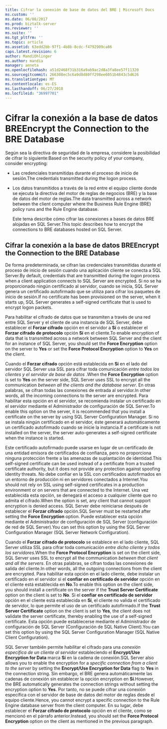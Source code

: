 ```yaml
---
title: Cifrar la conexión de base de datos del BRE | Microsoft Docs
ms.custom: ''
ms.date: 06/08/2017
ms.prod: biztalk-server
ms.reviewer: ''
ms.suite: ''
ms.tgt_pltfrm: ''
ms.topic: article
ms.assetid: 63edd2bb-97f1-4b8b-8cdc-f4792909ca86
caps.latest.revision: 6
author: MandiOhlinger
ms.author: mandia
manager: anneta
ms.openlocfilehash: a51d2468f31b316a9ab9ac2d8a3fa8ee57f11320
ms.sourcegitcommit: 266308ec5c6a9d8d80ff298ee6051b4843c5d626
ms.translationtype: MT
ms.contentlocale: es-ES
ms.lasthandoff: 06/27/2018
ms.locfileid: "36997701"
---
```

# <a name="encrypt-the-connection-to-the-bre-database"></a><span data-ttu-id="fa1ee-102">Cifrar la conexión a la base de datos BRE</span><span class="sxs-lookup"><span data-stu-id="fa1ee-102">Encrypt the Connection to the BRE Database</span></span>
<span data-ttu-id="fa1ee-103">Según sea la directiva de seguridad de la empresa, considere la posibilidad de cifrar lo siguiente:</span><span class="sxs-lookup"><span data-stu-id="fa1ee-103">Based on the security policy of your company, consider encrypting:</span></span>  
  
- <span data-ttu-id="fa1ee-104">Las credenciales transmitidas durante el proceso de inicio de sesión.</span><span class="sxs-lookup"><span data-stu-id="fa1ee-104">The credentials transmitted during the logon process.</span></span>  
  
- <span data-ttu-id="fa1ee-105">Los datos transmitidos a través de la red entre el equipo cliente donde se ejecuta la directiva del motor de reglas de negocios (BRE) y la base de datos del motor de reglas.</span><span class="sxs-lookup"><span data-stu-id="fa1ee-105">The data transmitted across a network between the client computer where the Business Rule Engine (BRE) policy runs and the Rule Engine database.</span></span>  
  
  <span data-ttu-id="fa1ee-106">Este tema describe cómo cifrar las conexiones a bases de datos BRE alojadas en SQL Server.</span><span class="sxs-lookup"><span data-stu-id="fa1ee-106">This topic describes how to encrypt the connections to BRE databases hosted on SQL Server.</span></span>  
  
## <a name="encrypt-the-connection-to-the-bre-database"></a><span data-ttu-id="fa1ee-107">Cifrar la conexión a la base de datos BRE</span><span class="sxs-lookup"><span data-stu-id="fa1ee-107">Encrypt the Connection to the BRE Database</span></span>
 <span data-ttu-id="fa1ee-108">De forma predeterminada, se cifran las credenciales transmitidas durante el proceso de inicio de sesión cuando una aplicación cliente se conecta a SQL Server.</span><span class="sxs-lookup"><span data-stu-id="fa1ee-108">By default, credentials that are transmitted during the logon process when a client application connects to SQL Server are encrypted.</span></span> <span data-ttu-id="fa1ee-109">Si no se ha proporcionado ningún certificado al servidor, cuando se inicia, SQL Server genera un certificado autofirmado que se utiliza para cifrar los paquetes de inicio de sesión.</span><span class="sxs-lookup"><span data-stu-id="fa1ee-109">If no certificate has been provisioned on the server, when it starts up, SQL Server generates a self-signed certificate that is used to encrypt logon packets.</span></span>  
  
 <span data-ttu-id="fa1ee-110">Para habilitar el cifrado de datos que se transmiten a través de una red entre SQL Server y el cliente de una instancia de SQL Server, debe establecer el **Forzar cifrado** opción en el servidor a **Sí** o establecer el **Forzar cifrado de protocolo** opción **Sí** en el cliente.</span><span class="sxs-lookup"><span data-stu-id="fa1ee-110">To enable encryption of data that is transmitted across a network between SQL Server and the client for an instance of SQL Server, you should set the **Force Encryption** option on the server to **Yes** or set the **Force Protocol Encryption** option to **Yes** on the client.</span></span>  
  
 <span data-ttu-id="fa1ee-111">Cuando el **Forzar cifrado** opción está establecida en **Sí** en el lado del servidor SQL Server usa SSL para cifrar toda comunicación *entre todos los clientes y el servidor de base de datos* .</span><span class="sxs-lookup"><span data-stu-id="fa1ee-111">When the **Force Encryption** option is set to **Yes** on the server side, SQL Server uses SSL to encrypt all the communication *between all the clients and the database server*.</span></span> <span data-ttu-id="fa1ee-112">En otras palabras, se cifran todas las conexiones de entrada al servidor.</span><span class="sxs-lookup"><span data-stu-id="fa1ee-112">In other words, all the incoming connections to the server are encrypted.</span></span> <span data-ttu-id="fa1ee-113">Para habilitar esta opción en el servidor, se recomienda instalar un certificado en el servidor mediante el Administrador de configuración de SQL Server.</span><span class="sxs-lookup"><span data-stu-id="fa1ee-113">To enable this option on the server, it is recommended that you install a certificate on the server by using SQL Server Configuration Manager.</span></span> <span data-ttu-id="fa1ee-114">Si no se instala ningún certificado en el servidor, éste generará automáticamente un certificado autofirmado cuando se inicie la instancia.</span><span class="sxs-lookup"><span data-stu-id="fa1ee-114">If a certificate is not installed on the server, the server auto-generates a self-signed certificate when the instance is started.</span></span>  
  
 <span data-ttu-id="fa1ee-115">Este certificado autofirmado puede usarse en lugar de un certificado de una entidad emisora de certificados de confianza, pero no proporciona ninguna protección frente a las amenazas de suplantación de identidad.</span><span class="sxs-lookup"><span data-stu-id="fa1ee-115">This self-signed certificate can be used instead of a certificate from a trusted certificate authority, but it does not provide any protection against spoofing identity threats.</span></span> <span data-ttu-id="fa1ee-116">No debe confiar en la SSL con certificados autofirmados en un entorno de producción ni en servidores conectados a Internet.</span><span class="sxs-lookup"><span data-stu-id="fa1ee-116">You should not rely on SSL using self-signed certificates in a production environment or on servers that are connected to the Internet.</span></span> <span data-ttu-id="fa1ee-117">Una vez establecida esta opción, se denegará el acceso a cualquier cliente que no admita el cifrado.</span><span class="sxs-lookup"><span data-stu-id="fa1ee-117">When the option is set, any client that cannot support encryption is denied access.</span></span> <span data-ttu-id="fa1ee-118">SQL Server debe reiniciarse después de establecer el **Forzar cifrado** opción.</span><span class="sxs-lookup"><span data-stu-id="fa1ee-118">SQL Server must be restarted after setting the **Force Encryption** option.</span></span> <span data-ttu-id="fa1ee-119">Puede establecer esta opción mediante el Administrador de configuración de SQL Server (configuración de red de SQL Server).</span><span class="sxs-lookup"><span data-stu-id="fa1ee-119">You can set this option by using the SQL Server Configuration Manager (SQL Server Network Configuration).</span></span>  
  
 <span data-ttu-id="fa1ee-120">Cuando el **Forzar cifrado de protocolo** se establece en el lado cliente, SQL Server utiliza SSL para cifrar toda comunicación *entre dicho cliente y todos los servidores*.</span><span class="sxs-lookup"><span data-stu-id="fa1ee-120">When the **Force Protocol Encryption** is set on the client side, SQL Server uses SSL to encrypt all the communication *between that client and all the servers*.</span></span> <span data-ttu-id="fa1ee-121">En otras palabras, se cifran todas las conexiones de salida del cliente.</span><span class="sxs-lookup"><span data-stu-id="fa1ee-121">In other words, all the outgoing connections from the client are encrypted.</span></span> <span data-ttu-id="fa1ee-122">Para habilitar esta opción en el lado cliente, debe instalar un certificado en el servidor si el **confiar en certificado de servidor** opción en el cliente está establecida en **No**.</span><span class="sxs-lookup"><span data-stu-id="fa1ee-122">To enable this option on the client side, you should install a certificate on the server if the **Trust Server Certificate** option on the client is set to **No**.</span></span> <span data-ttu-id="fa1ee-123">Si el **confiar en certificado de servidor** opción en el cliente está establecida en **Sí**, el cliente no valida el certificado de servidor, lo que permite el uso de un certificado autofirmado.</span><span class="sxs-lookup"><span data-stu-id="fa1ee-123">If the **Trust Server Certificate** option on the client is set to **Yes**, the client does not validate the server certificate, thereby enabling the use of a self-signed certificate.</span></span> <span data-ttu-id="fa1ee-124">Esta opción puede establecerse mediante el Administrador de configuración de SQL Server (Configuración de SQL Native Client).</span><span class="sxs-lookup"><span data-stu-id="fa1ee-124">You can set this option by using the SQL Server Configuration Manager (SQL Native Client Configuration).</span></span>  
  
 <span data-ttu-id="fa1ee-125">SQL Server también permite habilitar el cifrado para una *conexión específica de un cliente al servidor* estableciendo el **Encrypt/Use Encryption for Data** marca **Sí** en la cadena de conexión.</span><span class="sxs-lookup"><span data-stu-id="fa1ee-125">SQL Server also allows you to enable the encryption for a *specific connection from a client to the server* by setting the **Encrypt/Use Encryption for Data** flag to **Yes** in the connection string.</span></span> <span data-ttu-id="fa1ee-126">Sin embargo, el BRE genera automáticamente las cadenas de conexión sin establecer la opción encryption en **Sí**.</span><span class="sxs-lookup"><span data-stu-id="fa1ee-126">However, the BRE automatically generates the connection strings without setting the encryption option to **Yes**.</span></span> <span data-ttu-id="fa1ee-127">Por tanto, no se puede cifrar una conexión específica con el servidor de base de datos del motor de reglas desde el equipo cliente.</span><span class="sxs-lookup"><span data-stu-id="fa1ee-127">Hence, you cannot encrypt a specific connection to the Rule Engine database server from the client computer.</span></span> <span data-ttu-id="fa1ee-128">En su lugar, debe establecer el **Forzar cifrado de protocolo** opción en el cliente, como se mencionó en el párrafo anterior.</span><span class="sxs-lookup"><span data-stu-id="fa1ee-128">Instead, you should set the **Force Protocol Encryption** option on the client as mentioned in the previous paragraph.</span></span>